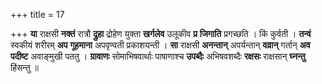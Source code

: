 +++
title = 17

+++
**या** राक्षसी **नक्तं** रात्रौ **द्रुहा** द्रोहेण युक्ता **खर्गलेव** उलूकीव **प्र** **जिगाति** प्रगच्छति । किं कुर्वती । **तन्वं** स्वकीयं शरीरम् **अप** **गूहमाना** अपवृण्वती प्रकाशयन्ती । **सा** राक्षसी **अनन्तान्** अपर्यन्तान् **वव्रान्** गर्तान् **अव** **पदीष्ट** अवाङ्मुखी पततु । **ग्रावाणः** सोमाभिषवार्थाः पाषाणाश्च **उपब्दैः** अभिषवशब्दैः **रक्षसः** राक्षसान् **घ्नन्तु** हिंसन्तु ॥